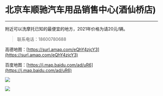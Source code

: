 # 北京车顺驰汽车用品销售中心(酒仙桥店)
---

附近可以洗摩托已知的最便宜的地方，2021年价格为请20元/辆。

> 联系电话：18600780688

高德地图：[https://surl.amap.com/eQhY4zjcY3](https://surl.amap.com/eQhY4zjcY3)

百度地图：[https://j.map.baidu.com/ad/uR6](https://j.map.baidu.com/ad/uR6)

![](https://gitee.com/zhou/MoYouClubPic/raw/master/20210401162220.jpg)

![](https://gitee.com/zhou/MoYouClubPic/raw/master/20210401162229.jpg)